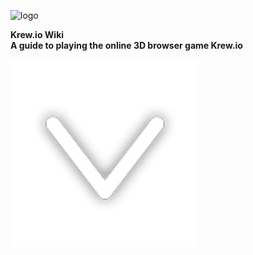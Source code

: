 ![logo](assets/img/logo.png)

<b class="coverpage-title">Krew.io Wiki</b>
<br>
<b class="coverpage-title subtitle">A guide to playing the online 3D browser game Krew.io</b>

![scroll-down](assets/img/scroll-down-arrow.png)
